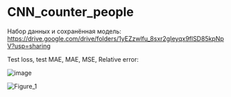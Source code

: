 # CNN_counter_people

Набор данных и сохранённая модель:
https://drive.google.com/drive/folders/1yEZzwlfu_8sxr2gIeyqx9flSD85kpNpV?usp=sharing

Test loss, test MAE, MAE, MSE, Relative error:

![image](https://user-images.githubusercontent.com/79151653/230731687-e93fc00d-7717-46bf-8f73-7b26fa83ff6f.png)

![Figure_1](https://user-images.githubusercontent.com/79151653/230731658-489e59df-5c67-43ff-9ad6-51e0bdc9ef63.png)
